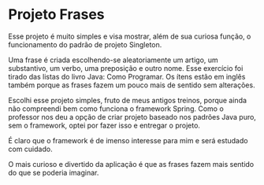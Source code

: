 # Projeto Frases
Esse projeto é muito simples e visa mostrar, além de sua curiosa função, o funcionamento do padrão de projeto Singleton.

Uma frase é criada escolhendo-se aleatoriamente um artigo, um substantivo, um verbo, uma preposição e outro nome. Esse exercício foi tirado das listas do livro Java: Como Programar. Os ítens estão em inglês também porque as frases fazem um pouco mais de sentido sem alterações.

Escolhi esse projeto simples, fruto de meus antigos treinos, porque ainda não compreendi bem como funciona o framework Spring. Como o professor nos deu a opção de criar projeto baseado nos padrões Java puro, sem o framework, optei por fazer isso e entregar o projeto.

É claro que o framework é de imenso interesse para mim e será estudado com cuidado.

O mais curioso e divertido da aplicação é que as frases fazem mais sentido do que se poderia imaginar.
